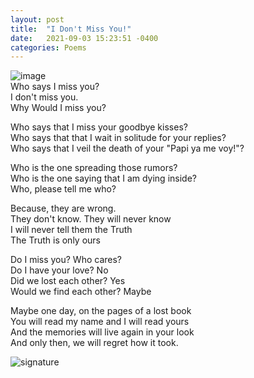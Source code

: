 ```yaml
---
layout: post
title:  "I Don't Miss You!"
date:   2021-09-03 15:23:51 -0400
categories: Poems
---
```


![ image](https://media.istockphoto.com/photos/city-street-picture-id157393020?k=20&m=157393020&s=612x612&w=0&h=_qfOdWEHsIlxMxjOKm0xfjx7MSKnRJdM0epi0XgO8VM=)<br>
Who says I miss you? <br>
I don't miss you. <br>
Why Would I miss you? <br>
 
Who says that I miss your goodbye kisses? <br>
Who says that that I wait in solitude for your replies? <br>
Who says that I veil the death of your "Papi ya me voy!"? <br>
 
Who is the one spreading those rumors? <br>
Who is the one saying that I am dying inside? <br>
Who, please tell me who? <br>

Because, they are wrong. <br>
They don't know. They will never know <br>
I will never tell them the Truth <br>
The Truth is only ours <br>

Do I miss you? Who cares?<br>
Do I have your love? No<br>
Did we lost each other? Yes<br>
Would we find each other? Maybe<br>

Maybe one day, on the pages of a lost book<br>
You will read my name and I will read yours<br>
And the memories will live again in your look<br>
And only then, we will regret how it took.<br>

![signature](https://robertalberto.com/ttdlmr.png)
